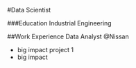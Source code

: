 #Data Scientist

###Education
Industrial Engineering

##Work Experience
Data Analyst @Nissan
- big impact project 1
- big impact

  
